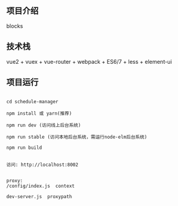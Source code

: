 ## 项目介绍
blocks

## 技术栈

vue2 + vuex + vue-router + webpack + ES6/7 + less + element-ui


## 项目运行


```

cd schedule-manager 

npm install 或 yarn(推荐)

npm run dev (访问线上后台系统)

npm run stable (访问本地后台系统，需运行node-elm后台系统)

npm run build


访问: http://localhost:8002


proxy:
/config/index.js  context

dev-server.js  proxypath

